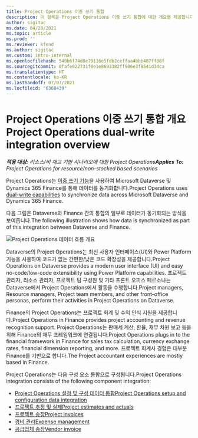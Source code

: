 ```yaml
---
title: Project Operations 이중 쓰기 통합
description: 이 항목은 Project Operations 이중 쓰기 통합에 대한 개요를 제공합니다.
author: sigitac
ms.date: 04/28/2021
ms.topic: article
ms.prod: ''
ms.reviewer: kfend
ms.author: sigitac
ms.custom: intro-internal
ms.openlocfilehash: 540b6f74d8e79116e5fdb2ceffaa4bbb487ff08f
ms.sourcegitcommit: 0fafe022731f0e1e8693382ff906e3f8541d34ca
ms.translationtype: HT
ms.contentlocale: ko-KR
ms.lasthandoff: 07/07/2021
ms.locfileid: "6368439"
---
```

# <a name="project-operations-dual-write-integration-overview"></a><span data-ttu-id="7ab7e-103">Project Operations 이중 쓰기 통합 개요</span><span class="sxs-lookup"><span data-stu-id="7ab7e-103">Project Operations dual-write integration overview</span></span>

<span data-ttu-id="7ab7e-104">_**적용 대상:** 리소스/비 재고 기반 시나리오에 대한 Project Operations_</span><span class="sxs-lookup"><span data-stu-id="7ab7e-104">_**Applies To:** Project Operations for resource/non-stocked based scenarios_</span></span>

<span data-ttu-id="7ab7e-105">Project Operations는 [이중 쓰기 기능](/dynamics365/fin-ops-core/dev-itpro/data-entities/dual-write/dual-write-home-page)을 사용하여 Microsoft Dataverse 및 Dynamics 365 Finance를 통해 데이터를 동기화합니다.</span><span class="sxs-lookup"><span data-stu-id="7ab7e-105">Project Operations uses [dual-write capabilities](/dynamics365/fin-ops-core/dev-itpro/data-entities/dual-write/dual-write-home-page) to synchronize data across Microsoft Dataverse and Dynamics 365 Finance.</span></span>

<span data-ttu-id="7ab7e-106">다음 그림은 Dataverse와 Finance 간의 통합의 일부로 데이터가 동기화되는 방식을 보여줍니다.</span><span class="sxs-lookup"><span data-stu-id="7ab7e-106">The following illustration shows how data is synchronized as part of this integration between Dataverse and Finance.</span></span>

![Project Operations 데이터 흐름 개요](./media/ProjectOperationsFlows.jpg)

<span data-ttu-id="7ab7e-108">Dataverse의 Project Operations는 최신 사용자 인터페이스(UI)와 Power Platform 기능을 사용하여 코드가 없는 간편한/낮은 코드 확장성을 제공합니다.</span><span class="sxs-lookup"><span data-stu-id="7ab7e-108">Project Operations on Dataverse provides a modern user interface (UI) and easy no-code/low-code extensibility using Power Platform capabilities.</span></span> <span data-ttu-id="7ab7e-109">프로젝트 관리자, 리소스 관리자, 프로젝트 팀 구성원 및 기타 프론트 오피스 페르소나는 Dataverse에서 Project Operations에서 활동을 수행합니다.</span><span class="sxs-lookup"><span data-stu-id="7ab7e-109">Project managers, Resource managers, Project team members, and other front-office personas, perform their activities in Project Operations on Dataverse.</span></span>

<span data-ttu-id="7ab7e-110">Finance의 Project Operations는 프로젝트 회계 및 수익 인식 지원을 제공합니다.</span><span class="sxs-lookup"><span data-stu-id="7ab7e-110">Project Operations in Finance provides project accounting and revenue recognition support.</span></span> <span data-ttu-id="7ab7e-111">Project Operations는 판매세 계산, 환율, 재무 차원 보고 등을 위해 Finance의 재무 프레임워크에 연결됩니다.</span><span class="sxs-lookup"><span data-stu-id="7ab7e-111">Project Operations plugs in to the financial framework in Finance for sales tax calculation, currency exchange rates, financial dimension reporting, and more.</span></span> <span data-ttu-id="7ab7e-112">프로젝트 회계사 경험은 대부분 Finance를 기반으로 합니다.</span><span class="sxs-lookup"><span data-stu-id="7ab7e-112">The Project accountant experiences are mostly based in Finance.</span></span>

<span data-ttu-id="7ab7e-113">Project Operations는 다음 구성 요소 통합으로 구성됩니다.</span><span class="sxs-lookup"><span data-stu-id="7ab7e-113">Project Operations integration consists of the following component integration:</span></span>


- [<span data-ttu-id="7ab7e-114">Project Operations 설정 및 구성 데이터 통합</span><span class="sxs-lookup"><span data-stu-id="7ab7e-114">Project Operations setup and configuration data integration</span></span>](resource-dual-write-setup-integration.md) 
- [<span data-ttu-id="7ab7e-115">프로젝트 추정 및 실제</span><span class="sxs-lookup"><span data-stu-id="7ab7e-115">Project estimates and actuals</span></span>](resource-dual-write-estimates-actuals.md)
- [<span data-ttu-id="7ab7e-116">프로젝트 송장</span><span class="sxs-lookup"><span data-stu-id="7ab7e-116">Project invoices</span></span>](resource-dual-write-project-invoice.md)
- [<span data-ttu-id="7ab7e-117">경비 관리</span><span class="sxs-lookup"><span data-stu-id="7ab7e-117">Expense management</span></span>](resource-dual-write-expense.md)
- [<span data-ttu-id="7ab7e-118">공급업체 송장</span><span class="sxs-lookup"><span data-stu-id="7ab7e-118">Vendor invoice</span></span>](resource-dual-write-vendor-invoice.md)
